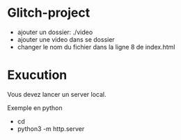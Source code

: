 # Glitch-project


- ajouter un dossier: ./video
- ajouter une video dans se dossier
- changer le nom du fichier dans la ligne 8 de index.html


# Exucution

Vous devez lancer un server local.

Exemple en python
- cd <repo content le index.html>
- python3 -m http.server
